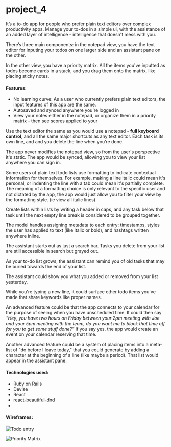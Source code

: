 # project_4

It’s a to-do app for people who prefer plain text editors over complex productivity apps. Manage your to-dos in a simple ui, with the assistance of an added layer of intelligence - intelligence that doesn't mess with you.

There’s three main components: in the notepad view, you have the text editor for inputing your todos on one larger side and an assistant pane on the other.

In the other view, you have a priority matrix. All the items you've inputted as todos become cards in a stack, and you drag them onto the matrix, like placing sticky notes.

#### Features:
- No learning curve: As a user who currently prefers plain text editors, the input features of this app are the same.
- Autosaved and synced anywhere you're logged in
- View your notes either in the notepad, or organize them in a priority matrix - then see scores applied to your

Use the text editor the same as you would use a notepad - __full keyboard control__, and all the same major shortcuts as any text editor. Each task is its own line, and and you delete the line when you’re done.

The app never modifies the notepad view, so from the user's perspective it's static. The app would be synced, allowing you to view your list anywhere you can sign in.

Some users of plain text todo lists use formatting to indicate contextual information for themselves. For example, making a line italic could mean it's personal, or indenting the line with a tab could mean it's partially complete. The meaning of a formatting choice is only relevant to the specific user and not dictated by the app, the app would just allow you to filter your view by the formatting style. (ie view all italic lines)

Create lists within lists by writing a header in caps, and any task below that task until the next empty line break is considered to be grouped together.

The model handles assigning metadata to each entry: timestamps, styles the user has applied to text (like italic or bold), and hashtags written anywhere inline.

The assistant starts out as just a search bar. Tasks you delete from your list are still accessible in search but grayed out.

As your to-do list grows, the assistant can remind you of old tasks that may be buried towards the end of your list.

The assistant could show you what you added or removed from your list yesterday.

While you're typing a new line, it could surface other todo items you've made that share keywords like proper names.

An advanced feature could be that the app connects to your calendar for the purpose of seeing when you have unscheduled time. It could then say _“Hey, you have two hours on Friday between your 2pm meeting with Joe and your 5pm meeting with the team, do you want me to block that time off for you to get some stuff done?”_ If you say yes, the app would create an event on your calendar reserving that time.

Another advanced feature could be a system of placing items into a meta-list of "do before I leave today," that you could generate by adding a character at the beginning of a line (like maybe a period). That list would appear in the assistant pane.


#### Technologies used:
- Ruby on Rails
- Devise
- React
- [react-beautiful-dnd](https://github.com/atlassian/react-beautiful-dnd)
-


#### Wireframes:

![Todo entry](https://git.generalassemb.ly/raw/hans/project_4/master/wireframes/Todo%20Entry.png)

![Priority Matrix](https://git.generalassemb.ly/raw/hans/project_4/master/wireframes/Priority%20Matrix.png)
